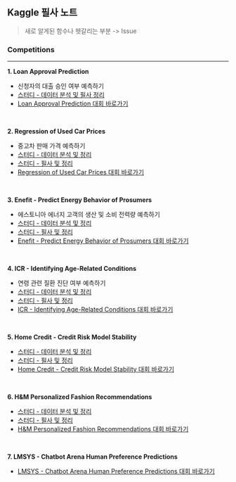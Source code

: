 ## Kaggle 필사 노트
> 새로 알게된 함수나 헷갈리는 부분 -> Issue <br> 

### Competitions
---
**1. Loan Approval Prediction**
* 신청자의 대출 승인 여부 예측하기
* [스터디 - 데이터 분석 및 필사 정리](https://minjung405.tistory.com/96)
* [Loan Approval Prediction 대회 바로가기](https://www.kaggle.com/competitions/playground-series-s4e10)
<br>

**2. Regression of Used Car Prices**
* 중고차 판매 가격 예측하기
* [스터디 - 데이터 분석 및 정리](https://minjung405.tistory.com/97)
* [스터디 - 필사 및 정리](https://minjung405.tistory.com/98)
* [Regression of Used Car Prices 대회 바로가기](https://www.kaggle.com/competitions/playground-series-s4e9)
<br>

**3. Enefit - Predict Energy Behavior of Prosumers**
* 에스토니아 에너지 고객의 생산 및 소비 전력량 예측하기
* [스터디 - 데이터 분석 및 정리](https://minjung405.tistory.com/99)
* [스터디 - 필사 및 정리](https://minjung405.tistory.com/100)
* [Enefit - Predict Energy Behavior of Prosumers 대회 바로가기](https://www.kaggle.com/competitions/predict-energy-behavior-of-prosumers)
<br>

**4. ICR - Identifying Age-Related Conditions**
* 연령 관련 질환 진단 여부 예측하기
* [스터디 - 데이터 분석 및 정리](https://minjung405.tistory.com/103)
* [스터디 - 필사 및 정리](https://minjung405.tistory.com/105)
* [ICR - Identifying Age-Related Conditions 대회 바로가기](https://www.kaggle.com/competitions/icr-identify-age-related-conditions)
<br>

**5. Home Credit - Credit Risk Model Stability**
* [스터디 - 데이터 분석 및 정리](https://minjung405.tistory.com/107)
* [스터디 - 필사 및 정리](https://minjung405.tistory.com/109)
* [Home Credit - Credit Risk Model Stability 대회 바로가기](https://www.kaggle.com/competitions/home-credit-credit-risk-model-stability)
<br>

**6. H&M Personalized Fashion Recommendations**
* [스터디 - 데이터 분석 및 정리](https://minjung405.tistory.com/108)
* [스터디 - 필사 및 정리](https://minjung405.tistory.com/110)
* [H&M Personalized Fashion Recommendations 대회 바로가기](https://www.kaggle.com/competitions/h-and-m-personalized-fashion-recommendations)
<br>

**7. LMSYS - Chatbot Arena Human Preference Predictions**
* [LMSYS - Chatbot Arena Human Preference Predictions 대회 바로가기](https://www.kaggle.com/competitions/lmsys-chatbot-arena)
<br>